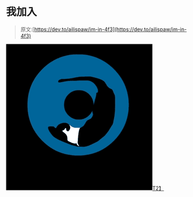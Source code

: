 # 我加入

> 原文:[https://dev.to/ailispaw/im-in-4f3](https://dev.to/ailispaw/im-in-4f3)

[![](img/5d5059b9ca24bc8e2bcc8200c5fb7f0a.png)T2】](https://imgur.com/RHZ8lix)